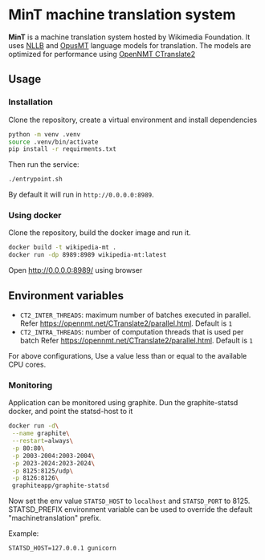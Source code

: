 # MinT machine translation system

**MinT** is a machine translation system hosted by Wikimedia Foundation.
It uses [NLLB](https://ai.facebook.com/research/no-language-left-behind/) and
[OpusMT](https://github.com/Helsinki-NLP/OPUS-MT) language models for translation.
The models are optimized for performance using [OpenNMT CTranslate2](https://github.com/OpenNMT/CTranslate2)

## Usage

### Installation
Clone the repository, create a virtual environment and install dependencies

```bash
python -m venv .venv
source .venv/bin/activate
pip install -r requirments.txt
```
Then run the service:

```bash
./entrypoint.sh
```

By default it will run in `http://0.0.0.0:8989`.

### Using docker

Clone the repository, build the docker image and run it.

```bash
docker build -t wikipedia-mt .
docker run -dp 8989:8989 wikipedia-mt:latest
```

Open http://0.0.0.0:8989/ using browser

## Environment variables

* `CT2_INTER_THREADS`: maximum number of batches executed in parallel. Refer https://opennmt.net/CTranslate2/parallel.html. Default is `1`
* `CT2_INTRA_THREADS`: number of computation threads that is used per batch Refer https://opennmt.net/CTranslate2/parallel.html. Default is `1`

For above configurations, Use a value less than or equal to the available CPU cores.

### Monitoring

Application can be monitored using graphite.
Dun the graphite-statsd docker, and point the statsd-host to it

```bash
docker run -d\
 --name graphite\
 --restart=always\
 -p 80:80\
 -p 2003-2004:2003-2004\
 -p 2023-2024:2023-2024\
 -p 8125:8125/udp\
 -p 8126:8126\
 graphiteapp/graphite-statsd

```

Now set the env value `STATSD_HOST` to `localhost` and  `STATSD_PORT` to 8125. STATSD_PREFIX environment variable can be used to override the default
"machinetranslation" prefix.

Example:
```
STATSD_HOST=127.0.0.1 gunicorn
```
